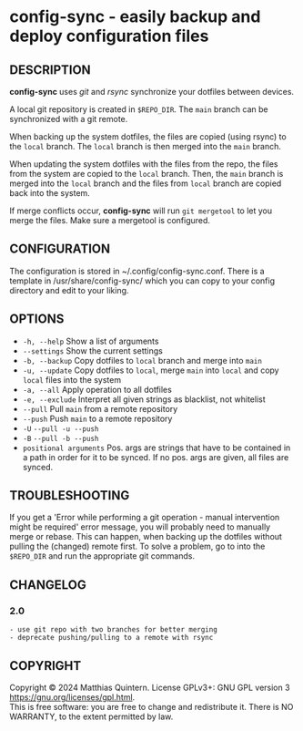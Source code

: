 # config-sync - easily backup and deploy configuration files

## DESCRIPTION
**config-sync** uses *git* and *rsync* synchronize your dotfiles between devices.

A local git repository is created in `$REPO_DIR`. The `main` branch can be synchronized with a git remote.

When backing up the system dotfiles, the files are copied (using rsync) to the `local` branch.
The `local` branch is then merged into the `main` branch.

When updating the system dotfiles with the files from the repo, the files from the system are copied to the `local` branch.
Then, the `main` branch is merged into the `local` branch and the files from `local` branch are copied back into the system.

If merge conflicts occur, **config-sync** will run `git mergetool` to let you merge the files. Make sure a mergetool is configured.


## CONFIGURATION
The configuration is stored in ~/.config/config-sync.conf.
There is a template in /usr/share/config-sync/ which you can copy to your config directory and edit to your liking.

## OPTIONS
- `-h, --help`      Show a list of arguments
- `--settings`      Show the current settings
- `-b, --backup`    Copy dotfiles to `local` branch and merge into `main`
- `-u, --update`    Copy dotfiles to `local`, merge `main` into `local` and copy `local` files into the system
- `-a, --all`       Apply operation to all dotfiles
- `-e, --exclude`   Interpret all given strings as blacklist, not whitelist
- `--pull`          Pull `main` from a remote repository
- `--push`          Push `main` to a remote repository
- `-U`              `--pull -u --push`
- `-B`              `--pull -b --push`
- `positional arguments` Pos. args are strings that have to be contained in a path in order for it to be synced. If no pos. args are given, all files are synced.

## TROUBLESHOOTING
If you get a 'Error while performing a git operation - manual intervention might be required' error message, you will probably need to manually merge or rebase.
This can happen, when backing up the dotfiles without pulling the (changed) remote first.
To solve a problem, go to into the `$REPO_DIR` and run the appropriate git commands.

## CHANGELOG
### 2.0 
    - use git repo with two branches for better merging
    - deprecate pushing/pulling to a remote with rsync


## COPYRIGHT
Copyright  ©  2024  Matthias  Quintern.  License GPLv3+: GNU GPL version 3 <https://gnu.org/licenses/gpl.html>.\
This is free software: you are free to change and redistribute it.  There is NO WARRANTY, to the extent permitted by law.
